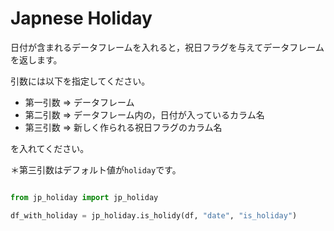 # Japnese Holiday
日付が含まれるデータフレームを入れると，祝日フラグを与えてデータフレームを返します。

引数には以下を指定してください。

- 第一引数 => データフレーム
- 第二引数 => データフレーム内の，日付が入っているカラム名
- 第三引数 => 新しく作られる祝日フラグのカラム名

を入れてください。

＊第三引数はデフォルト値が`holiday`です。

```python

from jp_holiday import jp_holiday

df_with_holiday = jp_holiday.is_holidy(df, "date", "is_holiday")

```
